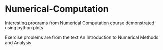 # Numerical-Computation
Interesting programs from Numerical Computation course demonstrated using python plots

Exercise problems are from the text An Introduction to Numerical Methods and Analysis
